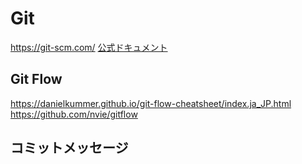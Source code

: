 # Git

https://git-scm.com/
[公式ドキュメント](https://git-scm.com/book/ja/v2)

## Git Flow

https://danielkummer.github.io/git-flow-cheatsheet/index.ja_JP.html
https://github.com/nvie/gitflow

## コミットメッセージ

